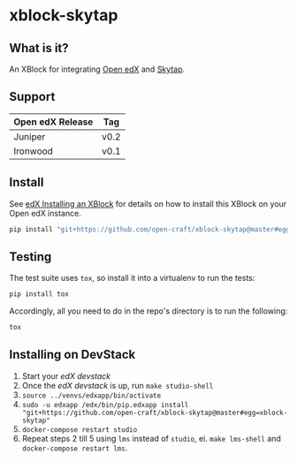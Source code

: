 # xblock-skytap

## What is it?

An XBlock for integrating [Open edX](https://open.edx.org/) and [Skytap](https://www.skytap.com/).

## Support

| Open edX Release | Tag |
|:-----------------|:---:|
| Juniper | v0.2 |
| Ironwood | v0.1 |

## Install 

See [edX Installing an XBlock](http://edx.readthedocs.io/projects/edx-installing-configuring-and-running/en/latest/configuration/install_xblock.html?highlight=install%20xblock)
for details on how to install this XBlock on your Open edX instance.

```python
pip install "git+https://github.com/open-craft/xblock-skytap@master#egg=xblock-skytap"
```

## Testing

The test suite uses `tox`, so install it into a virtualenv to run the tests:

```bash
pip install tox
```

Accordingly, all you need to do in the repo's directory is to run the following:

```bash
tox
```

## Installing on DevStack

1. Start your *edX devstack*
2. Once the *edX devstack* is up, run `make studio-shell`
3. `source ../venvs/edxapp/bin/activate`
4. `sudo -u edxapp /edx/bin/pip.edxapp install "git+https://github.com/open-craft/xblock-skytap@master#egg=xblock-skytap"`
5. `docker-compose restart studio`
6. Repeat steps 2 till 5 using `lms` instead of `studio`, ei. `make lms-shell` and `docker-compose restart lms`.
